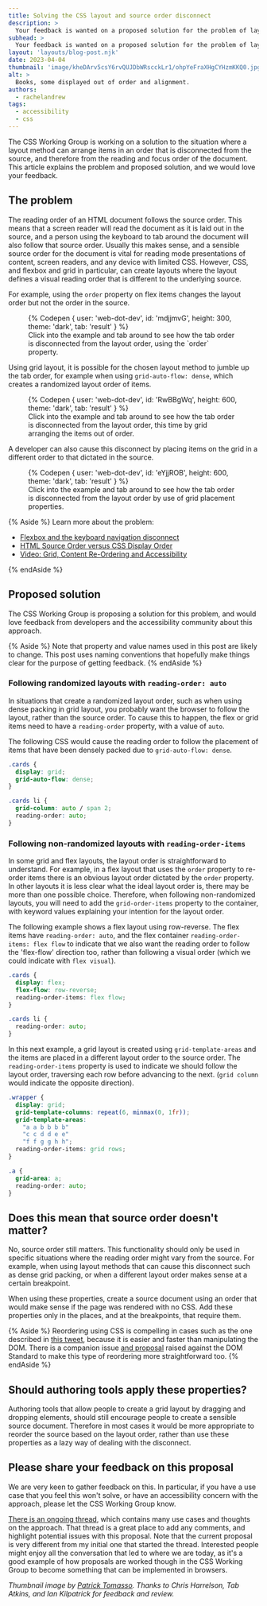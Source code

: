 ```yaml
---
title: Solving the CSS layout and source order disconnect
description: > 
  Your feedback is wanted on a proposed solution for the problem of layout methods arranging items in an order that is disconnected from the source of the document.
subhead: >
  Your feedback is wanted on a proposed solution for the problem of layout methods arranging items in an order that is disconnected from the source of the document.
layout: 'layouts/blog-post.njk'
date: 2023-04-04
thumbnail: 'image/kheDArv5csY6rvQUJDbWRscckLr1/ohpYeFraXHgCYHzmKKQ0.jpg'
alt: >
  Books, some displayed out of order and alignment.
authors:
  - rachelandrew
tags:
  - accessibility
  - css
---
```


The CSS Working Group is working on a solution to the situation where a layout method can arrange items in an order that is disconnected from the source, and therefore from the reading and focus order of the document. This article explains the problem and proposed solution, and we would love your feedback.

## The problem

The reading order of an HTML document follows the source order. This means that a screen reader will read the document as it is laid out in the source, and a person using the keyboard to tab around the document will also follow that source order. Usually this makes sense, and a sensible source order for the document is vital for reading mode presentations of content, screen readers, and any device with limited CSS. However, CSS, and flexbox and grid in particular, can create layouts where the layout defines a visual reading order that is different to the underlying source.

For example, using the `order` property on flex items changes the layout order but not the order in the source.

<figure>
{% Codepen {
  user: 'web-dot-dev',
  id: 'mdjjmvG',
  height: 300,
  theme: 'dark',
  tab: 'result'
} %}
  <figcaption>Click into the example and tab around to see how the tab order is disconnected from the layout order, using the `order` property.</figcaption>
</figure>

Using grid layout, it is possible for the chosen layout method to jumble up the tab order, for example when using `grid-auto-flow: dense`, which creates a randomized layout order of items.

<figure>
{% Codepen {
  user: 'web-dot-dev',
  id: 'RwBBgWq',
  height: 600,
  theme: 'dark',
  tab: 'result'
} %}

<figcaption>Click into the example and tab around to see how the tab order is disconnected from the layout order, this time by grid arranging the items out of order.</figcaption>
</figure>

A developer can also cause this disconnect by placing items on the grid in a different order to that dictated in the source.

<figure>
{% Codepen {
  user: 'web-dot-dev',
  id: 'eYjjROB',
  height: 600,
  theme: 'dark',
  tab: 'result'
} %}
<figcaption>Click into the example and tab around to see how the tab order is disconnected from the layout order by use of grid placement properties.</figcaption>
</figure>

{% Aside %}
Learn more about the problem:

- [Flexbox and the keyboard navigation disconnect](https://tink.uk/flexbox-the-keyboard-navigation-disconnect/)
- [HTML Source Order versus CSS Display Order](https://adrianroselli.com/2015/10/html-source-order-vs-css-display-order.html)
- [Video: Grid, Content Re-Ordering and Accessibility](https://www.youtube.com/watch?v=YXXvP3jtcCo)

{% endAside %}

## Proposed solution

The CSS Working Group is proposing a solution for this problem, and would love feedback from developers and the accessibility community about this approach. 

{% Aside %}
Note that property and value names used in this post are likely to change. This post uses naming conventions that hopefully make things clear for the purpose of getting feedback.
{% endAside %}

### Following randomized layouts with `reading-order: auto`

In situations that create a randomized layout order, such as when using dense packing in grid layout, you probably want the browser to follow the layout, rather than the source order. To cause this to happen, the flex or grid items need to have a `reading-order` property, with a value of `auto`.

 The following CSS would cause the reading order to follow the placement of items that have been densely packed due to `grid-auto-flow: dense`.

```css
.cards {
  display: grid;
  grid-auto-flow: dense;
}

.cards li {
  grid-column: auto / span 2;
  reading-order: auto;
}
```

### Following non-randomized layouts with `reading-order-items`

In some grid and flex layouts, the layout order is straightforward to understand. For example, in a flex layout that uses the `order` property to re-order items there is an obvious layout order dictated by the `order` property. In other layouts it is less clear what the ideal layout order is, there may be more than one possible choice. Therefore, when following non-randomized layouts, you will need to add the `grid-order-items` property to the container, with keyword values explaining your intention for the layout order.

The following example shows a flex layout using row-reverse. The flex items have `reading-order: auto`, and the flex container `reading-order-items: flex flow` to indicate that we also want the reading order to follow the 'flex-flow' direction too, rather than following a visual order (which we could indicate with `flex visual`).

```css
.cards {
  display: flex;
  flex-flow: row-reverse;
  reading-order-items: flex flow;
}

.cards li {
  reading-order: auto;
}
```

In this next example, a grid layout is created using `grid-template-areas` and the items are placed in a different layout order to the source order. The `reading-order-items` property is used to indicate we should follow the layout order, traversing each row before advancing to the next. (`grid column` would indicate the opposite direction).

```css
.wrapper {
  display: grid;
  grid-template-columns: repeat(6, minmax(0, 1fr));
  grid-template-areas:
    "a a b b b b"
    "c c d d e e"
    "f f g g h h";
  reading-order-items: grid rows;
}

.a {
  grid-area: a;
  reading-order: auto;
}
```

## Does this mean that source order doesn't matter?

No, source order still matters. This functionality should only be used in specific situations where the reading order might vary from the source. For example, when using layout methods that can cause this disconnect such as dense grid packing, or when a different layout order makes sense at a certain breakpoint.

When using these properties, create a source document using an order that would make sense if the page was rendered with no CSS. Add these properties only in the places, and at the breakpoints, that require them. 

{% Aside %}
Reordering using CSS is compelling in cases such as the one described in [this tweet](https://twitter.com/jlengstorf/status/1531411993051090945), because it is easier and faster than manipulating the DOM. There is a companion issue [and proposal](https://github.com/whatwg/dom/issues/586#issuecomment-1414457981) raised against the DOM Standard to make this type of reordering more straightforward too.
{% endAside %}

## Should authoring tools apply these properties?

Authoring tools that allow people to create a grid layout by dragging and dropping elements, should still encourage people to create a sensible source document. Therefore in most cases it would be more appropriate to reorder the source based on the layout order, rather than use these properties as a lazy way of dealing with the disconnect.

## Please share your feedback on this proposal

We are very keen to gather feedback on this. In particular, if you have a use case that you feel this won't solve, or have an accessibility concern with the approach, please let the CSS Working Group know.

[There is an ongoing thread](https://github.com/w3c/csswg-drafts/issues/7387), which contains many use cases and thoughts on the approach. That thread is a great place to add any comments, and highlight potential issues with this proposal. Note that the current proposal is very different from my initial one that started the thread. Interested people might enjoy all the conversation that led to where we are today, as it's a good example of how proposals are worked though in the CSS Working Group to become something that can be implemented in browsers.

_Thumbnail image by [Patrick Tomasso](https://unsplash.com/@impatrickt?utm_source=unsplash&utm_medium=referral&utm_content=creditCopyText). Thanks to Chris Harrelson, Tab Atkins, and Ian Kilpatrick for feedback and review._
  
